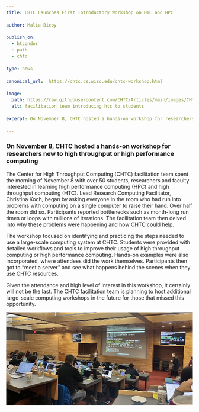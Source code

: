 ```yaml
---
title: CHTC Launches First Introductory Workshop on HTC and HPC

author: Malia Bicoy

publish_on:
  - htcondor
  - path
  - chtc
  
type: news

canonical_url:  https://chtc.cs.wisc.edu/chtc-workshop.html

image:
  path: https://raw.githubusercontent.com/CHTC/Articles/main/images/CHTC_Workshop.jpg
  alt: facilitation team introducing htc to students
  
excerpt: On November 8, CHTC hosted a hands-on workshop for researchers new to high throughput computing (HTC) or high performance computing (HPC).

---
```


### On November 8, CHTC hosted a hands-on workshop for researchers new to high throughput or high performance computing 

The Center for High Throughput Computing (CHTC) facilitation team spent the morning of November 8 with over 50 students, researchers and faculty interested in learning high performance computing (HPC) and high throughput computing (HTC). Lead Research Computing Facilitator, Christina Koch, began by asking everyone in the room who had run into problems with computing on a single computer to raise their hand. Over half the room did so. Participants reported bottlenecks such as month-long run times or loops with millions of iterations. The facilitation team then delved into why these problems were happening and how CHTC could help. 

The workshop focused on identifying and practicing the steps needed to use a large-scale computing system at CHTC. Students were provided with detailed workflows and tools to improve their usage of high throughput computing or high performance computing. Hands-on examples were also incorporated, where attendees did the work themselves. Participants then got to “meet a server” and see what happens behind the scenes when they use CHTC resources.

Given the attendance and high level of interest in this workshop, it certainly will not be the last. The CHTC facilitation team is planning to host additional large-scale computing workshops in the future for those that missed this opportunity. 


![](https://raw.githubusercontent.com/CHTC/Articles/main/images/CHTC_Workshop.jpg)
